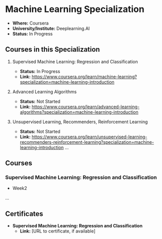 # Machine Learning Specialization
- **Where:** Coursera
- **University/Institute:** Deeplearning.AI
- **Status:** In Progress

## Courses in this Specialization
1. Supervised Machine Learning: Regression and Classification
   - **Status:** In Progress
   - **Link:** https://www.coursera.org/learn/machine-learning?specialization=machine-learning-introduction

2. Advanced Learning Algorithms
   - **Status:** Not Started
   - **Link:** https://www.coursera.org/learn/advanced-learning-algorithms?specialization=machine-learning-introduction

3. Unsupervised Learning, Recommenders, Reinforcement Learning
   - **Status:** Not Started
   - **Link:** https://www.coursera.org/learn/unsupervised-learning-recommenders-reinforcement-learning?specialization=machine-learning-introduction
...

## Courses

### Supervised Machine Learning: Regression and Classification
- Week2


...


## Certificates

- **Supervised Machine Learning: Regression and Classification**
  - **Link:** [URL to certificate, if available]
